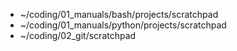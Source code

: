 - ~/coding/01_manuals/bash/projects/scratchpad
- ~/coding/01_manuals/python/projects/scratchpad
- ~/coding/02_git/scratchpad
